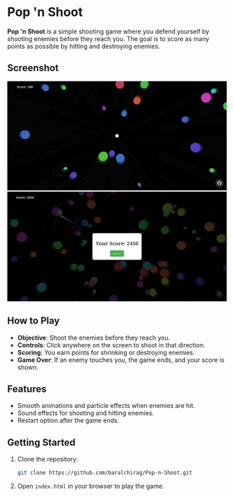 # Pop 'n Shoot

**Pop 'n Shoot** is a simple shooting game where you defend yourself by shooting enemies before they reach you. The goal is to score as many points as possible by hitting and destroying enemies.

## Screenshot

![Gameplay](./images/Screenshot%202024-09-28%20at%2002-57-18%20Pop%20'n%20Shoot.png)
![Gameplay](./images/Screenshot%202024-09-28%20at%2002-58-06%20Pop%20'n%20Shoot.png)

## How to Play

- **Objective**: Shoot the enemies before they reach you.
- **Controls**: Click anywhere on the screen to shoot in that direction.
- **Scoring**: You earn points for shrinking or destroying enemies.
- **Game Over**: If an enemy touches you, the game ends, and your score is shown.

## Features

- Smooth animations and particle effects when enemies are hit.
- Sound effects for shooting and hitting enemies.
- Restart option after the game ends.

## Getting Started

1. Clone the repository:
   ```bash
   git clone https://github.com/baralchirag/Pop-n-Shoot.git
   ```
2. Open ```index.html``` in your browser to play the game.
